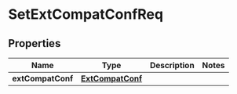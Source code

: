 # SetExtCompatConfReq

## Properties
Name | Type | Description | Notes
------------ | ------------- | ------------- | -------------
**extCompatConf** | [**ExtCompatConf**](ExtCompatConf.md) |  | 
